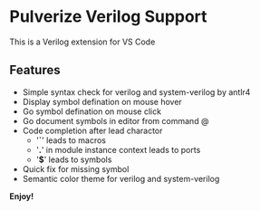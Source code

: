 # Pulverize Verilog Support
This is a Verilog extension for VS Code

## Features
* Simple syntax check for verilog and system-verilog by antlr4
* Display symbol defination on mouse hover
* Go symbol defination on mouse click
* Go document symbols in editor from command @
* Code completion after lead charactor
    * '**`**' leads to macros
    * '**.**' in module instance context leads to ports
    * '**$**' leads to symbols
* Quick fix for missing symbol
* Semantic color theme for verilog and system-verilog

**Enjoy!**
